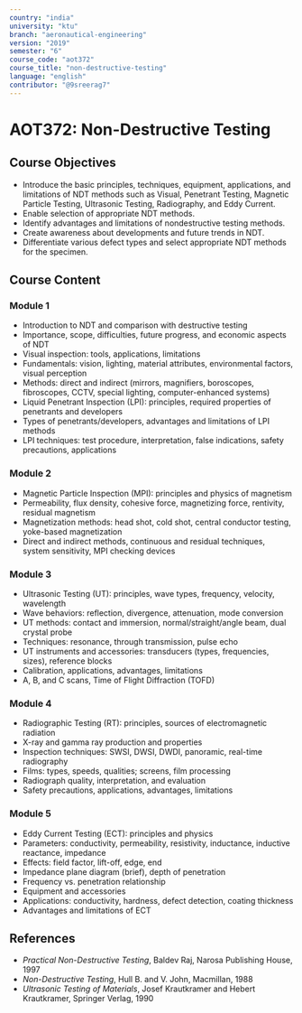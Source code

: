```yaml
---
country: "india"
university: "ktu"
branch: "aeronautical-engineering"
version: "2019"
semester: "6"
course_code: "aot372"
course_title: "non-destructive-testing"
language: "english"
contributor: "@9sreerag7"
---
```


# AOT372: Non-Destructive Testing

## Course Objectives

- Introduce the basic principles, techniques, equipment, applications, and limitations of NDT methods such as Visual, Penetrant Testing, Magnetic Particle Testing, Ultrasonic Testing, Radiography, and Eddy Current.
- Enable selection of appropriate NDT methods.
- Identify advantages and limitations of nondestructive testing methods.
- Create awareness about developments and future trends in NDT.
- Differentiate various defect types and select appropriate NDT methods for the specimen.

## Course Content

### Module 1
- Introduction to NDT and comparison with destructive testing  
- Importance, scope, difficulties, future progress, and economic aspects of NDT  
- Visual inspection: tools, applications, limitations  
- Fundamentals: vision, lighting, material attributes, environmental factors, visual perception  
- Methods: direct and indirect (mirrors, magnifiers, boroscopes, fibroscopes, CCTV, special lighting, computer-enhanced systems)  
- Liquid Penetrant Inspection (LPI): principles, required properties of penetrants and developers  
- Types of penetrants/developers, advantages and limitations of LPI methods  
- LPI techniques: test procedure, interpretation, false indications, safety precautions, applications

### Module 2
- Magnetic Particle Inspection (MPI): principles and physics of magnetism  
- Permeability, flux density, cohesive force, magnetizing force, rentivity, residual magnetism  
- Magnetization methods: head shot, cold shot, central conductor testing, yoke-based magnetization  
- Direct and indirect methods, continuous and residual techniques, system sensitivity, MPI checking devices

### Module 3
- Ultrasonic Testing (UT): principles, wave types, frequency, velocity, wavelength  
- Wave behaviors: reflection, divergence, attenuation, mode conversion  
- UT methods: contact and immersion, normal/straight/angle beam, dual crystal probe  
- Techniques: resonance, through transmission, pulse echo  
- UT instruments and accessories: transducers (types, frequencies, sizes), reference blocks  
- Calibration, applications, advantages, limitations  
- A, B, and C scans, Time of Flight Diffraction (TOFD)

### Module 4
- Radiographic Testing (RT): principles, sources of electromagnetic radiation  
- X-ray and gamma ray production and properties  
- Inspection techniques: SWSI, DWSI, DWDI, panoramic, real-time radiography  
- Films: types, speeds, qualities; screens, film processing  
- Radiograph quality, interpretation, and evaluation  
- Safety precautions, applications, advantages, limitations

### Module 5
- Eddy Current Testing (ECT): principles and physics  
- Parameters: conductivity, permeability, resistivity, inductance, inductive reactance, impedance  
- Effects: field factor, lift-off, edge, end  
- Impedance plane diagram (brief), depth of penetration  
- Frequency vs. penetration relationship  
- Equipment and accessories  
- Applications: conductivity, hardness, defect detection, coating thickness  
- Advantages and limitations of ECT

## References

- *Practical Non-Destructive Testing*, Baldev Raj, Narosa Publishing House, 1997  
- *Non-Destructive Testing*, Hull B. and V. John, Macmillan, 1988  
- *Ultrasonic Testing of Materials*, Josef Krautkramer and Hebert Krautkramer, Springer Verlag, 1990
